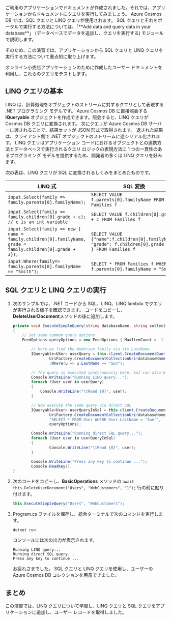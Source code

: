 <!--TODO: Explain how to do ExecuteNext (pages closer to SDK imp) vs ToList (continuation token)--> ご利用のアプリケーションでドキュメントが作成されました。それでは、アプリケーションからドキュメントにクエリを実行してみましょう。 Azure Cosmos DB では、SQL クエリと LINQ クエリが使用されます。 SQL クエリとそれをポータルで実行する方法については、「**Add data and query data in your database**」 (データベースでデータを追加し、クエリを実行する) モジュールで説明します。 

そのため、この演習では、アプリケーションから SQL クエリと LINQ クエリを実行する方法について重点的に取り上げます。

オンライン小売店アプリケーションのために作成したユーザー ドキュメントを利用し、これらのクエリをテストします。

## <a name="linq-query-basics"></a>LINQ クエリの基本

LINQ は、計算処理をオブジェクトのストリームに対するクエリとして表現する .NET プログラミング モデルです。 Azure Cosmos DB に直接照会する **IQueryable** オブジェクトを作成できます。照会すると、LINQ クエリが Cosmos DB クエリに変換されます。 次にクエリが Azure Cosmos DB サーバーに渡されることで、結果セットが JSON 形式で取得されます。 返された結果は、クライアント側で .NET オブジェクトのストリームに逆シリアル化されます。 LINQ クエリはアプリケーション コードにおけるオブジェクトとの連携方法とデータベースで実行されるクエリ ロジックの表現方法に 1 つの一貫性のあるプログラミング モデルを提供するため、開発者の多くは LINQ クエリを好みます。

次の表は、LINQ クエリが SQL に変換されるしくみをまとめたものです。

| LINQ 式 | SQL 変換 |
|---|---|
| `input.Select(family => family.parents[0].familyName);`| `SELECT VALUE f.parents[0].familyName FROM Families f` |
|`input.Select(family => family.children[0].grade + c); // c is an int variable` | `SELECT VALUE f.children[0].grade + c FROM Families f` |
|`input.Select(family => new { name = family.children[0].familyName, grade = family.children[0].grade + 3});`| `SELECT VALUE {"name":f.children[0].familyName, "grade": f.children[0].grade + 3 } FROM Families f`|
|`input.Where(family=> family.parents[0].familyName == "Smith");`|`SELECT * FROM Families f WHERE f.parents[0].familyName = "Smith"`|

## <a name="run-sql-and-linq-queries"></a>SQL クエリと LINQ クエリの実行

1. 次のサンプルでは、.NET コードから SQL、LINQ、LINQ lambda でクエリが実行される様子を確認できます。 コードをコピーし、**DeleteUserDocument**メソッドの後に追加します。

    ```csharp
    private void ExecuteSimpleQuery(string databaseName, string collectionName)
    {
        // Set some common query options
        FeedOptions queryOptions = new FeedOptions { MaxItemCount = -1 };
    
            // Here we find the Andersen family via its LastName
            IQueryable<USer> userQuery = this.client.CreateDocumentQuery<Family>(
                    UriFactory.CreateDocumentCollectionUri(databaseName, collectionName), queryOptions)
                    .Where(u => u.LastName == "Sun");
    
            // The query is executed synchronously here, but can also be executed asynchronously via the IDocumentQuery<T> interface
            Console.WriteLine("Running LINQ query...");
            foreach (User user in userQuery)
            {
                Console.WriteLine("\tRead {0}", user);
            }
    
            // Now execute the same query via direct SQL
            IQueryable<User> userQueryInSql = this.client.CreateDocumentQuery<User>(
                    UriFactory.CreateDocumentCollectionUri(databaseName, collectionName),
                    "SELECT * FROM User WHERE User.LastName = 'Sun'",
                    queryOptions);
    
            Console.WriteLine("Running direct SQL query...");
            foreach (User user in userQueryInSql)
            {
                    Console.WriteLine("\tRead {0}", user);
            }
    
            Console.WriteLine("Press any key to continue ...");
            Console.ReadKey();
    }
    ```

2. 次のコードをコピーし、**BasicOperations** メソッドの `await this.DeleteUserDocument("Users", "WebCustomers", "1");` 行の前に貼り付けます。

    ```csharp
    this.ExecuteSimpleQuery("Users", "WebCustomers");
    ```

3. Program.cs ファイルを保存し、統合ターミナルで次のコマンドを実行します。
    
    ```
    dotnet run
    ```

    コンソールには次の出力が表示されます。

    ```
    Running LINQ query...
    Running direct SQL query...
    Press any key to continue ...
    ```

    お疲れさまでした。 SQL クエリと LINQ クエリを使用し、ユーザーの Azure Cosmos DB コレクションを用意できました。

## <a name="summary"></a>まとめ

この演習では、LINQ クエリについて学習し、LINQ クエリと SQL クエリをアプリケーションに追加し、ユーザー レコードを取得しました。
